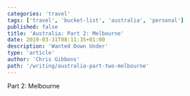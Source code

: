```yaml
---
categories: 'travel'
tags: ['travel', 'bucket-list', 'australia', 'personal']
published: false
title: 'Australia: Part 2: Melbourne'
date: 2019-03-31T08:11:35+01:00
description: 'Wanted Down Under'
type: 'article'
author: 'Chris Gibbons'
path: '/writing/australia-part-two-melbourne'
---
```


Part 2: Melbourne
